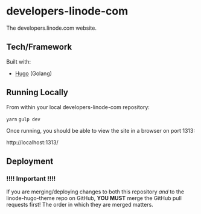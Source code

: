 # developers-linode-com

The developers.linode.com website.

## Tech/Framework

Built with:

* [Hugo](https://themes.gohugo.io/) (Golang)

## Running Locally

From within your local developers-linode-com repository:

`yarn`
`gulp dev`

Once running, you should be able to view the site in a browser on port 1313:

http://localhost:1313/

## Deployment

### !!!! Important !!!!
If you are merging/deploying changes to both this repository _and_ to
the linode-hugo-theme repo on GitHub, **YOU MUST** merge the GitHub pull
requests first! The order in which they are merged matters.
